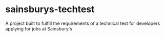 # sainsburys-techtest
 A project built to fulfill the requirements of a technical test for developers applying for jobs at Sainsbury's

